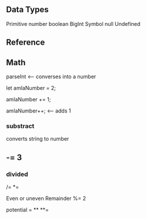 ## Data Types

Primitive
number
boolean
BigInt
Symbol
null
Undefined

## Reference

## Math

parseInt <-- converses into a number

let amIaNumber = 2;

amIaNumber += 1;

amIaNumber++; <-- adds 1

### substract

converts string to number

## -= 3

### divided

/=
\*=

Even or uneven
Remainder
%= 2

potential = \*\*
\*\*=
